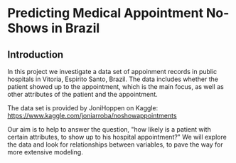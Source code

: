 # Predicting Medical Appointment No-Shows in Brazil

## Introduction
In this project we investigate a data set of appoinment records in public hospitals in Vitoria, Espirito Santo, Brazil. 
The data includes whether the patient showed up to the appointment, which is the main focus, as well as other attributes of the patient and the appointment.

The data set is provided by JoniHoppen on Kaggle: https://www.kaggle.com/joniarroba/noshowappointments

Our aim is to help to answer the question, "how likely is a patient with certain attributes, to show up to his hospital appointment?" 
We will explore the data and look for relationships between variables, to pave the way for more extensive modeling.
